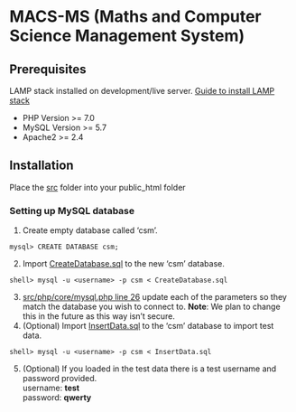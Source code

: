 # MACS-MS (Maths and Computer Science Management System)

## Prerequisites
LAMP stack installed on development/live server. [Guide to install LAMP stack](https://www.digitalocean.com/community/tutorials/how-to-install-linux-apache-mysql-php-lamp-stack-ubuntu-18-04)
- PHP Version >= 7.0
- MySQL Version >= 5.7
- Apache2 >= 2.4

## Installation
Place the [src](src/) folder into your public_html folder

### Setting up MySQL database

1.	Create empty database called ‘csm’.
```
mysql> CREATE DATABASE csm;
```
2.	Import [CreateDatabase.sql](sql/CreateDatabase.sql) to the new ‘csm’ database.
```
shell> mysql -u <username> -p csm < CreateDatabase.sql
```
3.	[src/php/core/mysql.php line 26](src/php/core/mysql.php#L26) update each of the parameters so they match the database you wish to connect to. **Note**: We plan to change this in the future as this way isn’t secure.
4.	(Optional) Import [InsertData.sql](sql/InsertData.sql) to the ‘csm’ database to import test data.
```
shell> mysql -u <username> -p csm < InsertData.sql
```
5.	(Optional) If you loaded in the test data there is a test username and password provided.\
username: **test**\
password: **qwerty**

